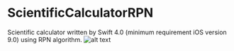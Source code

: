 # ScientificCalculatorRPN

Scientific calculator written by Swift 4.0 (minimum requirement iOS version 9.0) using RPN algorithm.
![alt text](https://lh3.googleusercontent.com/3edE6fGHilUML2TjV2gSx8DW0j1HUw1RiGzln-4398W9wKY8lD-Vm9z6IOVdpEQfv-VD28LoFyCPr3a6Ovs8PegYKLeWAIg-O-j0tgKIX8yKddrRvxSjp-MKjfMsOW_aZmu90TStnHAGsETZt6RrJa0uJwmS-iM5_WYdBy5x61tz9EyZnFQSeY1qEtYjq5mMwi6szq-JkQu_TgKftWOlCzxY4Mmwj04xawox51buzu__qQ7hnWpR6IaXpj2DK_gdMKkrvo9uLuWk00-6OZckW72Fo8xykzjbRwhmHtDAn_5n34bS8B8zfEvKW-b_ZaQXxAAgCy7NZKEHpHeL72dSn_6ZQy16d5mKAWPqtt9sryvgwpE0y50HQCH2NTB8JwsBOraFH57JLAK_oBOSuv-LxJ11nBtaIbWOxtHX23msolv_IRCRnlDvoMbsu1UyHdTWRegUIQnoNEGITosGZJyBkCZRNnakyMFCfjHPg7bduKXoEWuDJIMsNVr_XOeBCXelxq3SCl2alo4Yr_rNv6e2bH5_HI5ixaRseENQrjGnlRpO7AM6QtQH3hTxq0iWRMM4wPwdKaVY_rp3Y24Y8iaMA_764qOZoMuP0YZh0O8fUp19UVW8H4OG6q8D_aagobpzDB2-L-ccMNySaC4_7VYx2EughyfOCdiY=w652-h1160-no)


